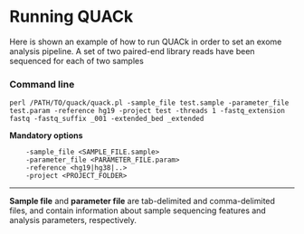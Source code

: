 # Running QUACk 

Here is shown an example of how to run QUACk in order to set an exome analysis pipeline. A set of two paired-end library reads have been sequenced for each of two samples

### Command line

    perl /PATH/TO/quack/quack.pl -sample_file test.sample -parameter_file test.param -reference hg19 -project test -threads 1 -fastq_extension fastq -fastq_suffix _001 -extended_bed _extended

**Mandatory options**

        -sample_file <SAMPLE_FILE.sample> 
        -parameter_file <PARAMETER_FILE.param> 
        -reference <hg19|hg38|..> 
        -project <PROJECT_FOLDER>
	
---
**Sample file** and **parameter file** are tab-delimited and comma-delimited files, and contain information about sample sequencing features and analysis parameters, respectively. 
